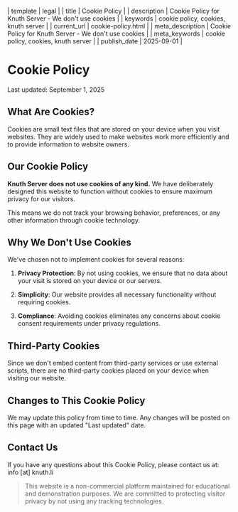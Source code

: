 | template | legal |
| title | Cookie Policy |
| description | Cookie Policy for Knuth Server - We don't use cookies |
| keywords | cookie policy, cookies, knuth server |
| current_url | cookie-policy.html |
| meta_description | Cookie Policy for Knuth Server - We don't use cookies |
| meta_keywords | cookie policy, cookies, knuth server |
| publish_date | 2025-09-01 |

# Cookie Policy

Last updated: September 1, 2025

## What Are Cookies?

Cookies are small text files that are stored on your device when you visit websites. They are widely used to make websites work more efficiently and to provide information to website owners.

## Our Cookie Policy

**Knuth Server does not use cookies of any kind.** We have deliberately designed this website to function without cookies to ensure maximum privacy for our visitors.

This means we do not track your browsing behavior, preferences, or any other information through cookie technology.

## Why We Don't Use Cookies

We've chosen not to implement cookies for several reasons:

1. **Privacy Protection**: By not using cookies, we ensure that no data about your visit is stored on your device or our servers.

2. **Simplicity**: Our website provides all necessary functionality without requiring cookies.

3. **Compliance**: Avoiding cookies eliminates any concerns about cookie consent requirements under privacy regulations.

## Third-Party Cookies

Since we don't embed content from third-party services or use external scripts, there are no third-party cookies placed on your device when visiting our website.

## Changes to This Cookie Policy

We may update this policy from time to time. Any changes will be posted on this page with an updated "Last updated" date.

## Contact Us

If you have any questions about this Cookie Policy, please contact us at: info [at] knuth.li

> This website is a non-commercial platform maintained for educational and demonstration purposes. We are committed to protecting visitor privacy by not using any tracking technologies.